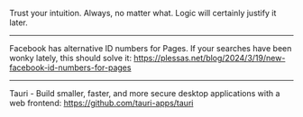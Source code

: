 Trust your intuition. Always, no matter what. Logic will certainly justify it later.

----

Facebook has alternative ID numbers for Pages. If your searches have been wonky lately, this should solve it: https://plessas.net/blog/2024/3/19/new-facebook-id-numbers-for-pages

----

Tauri - Build smaller, faster, and more secure desktop applications with a web frontend: https://github.com/tauri-apps/tauri